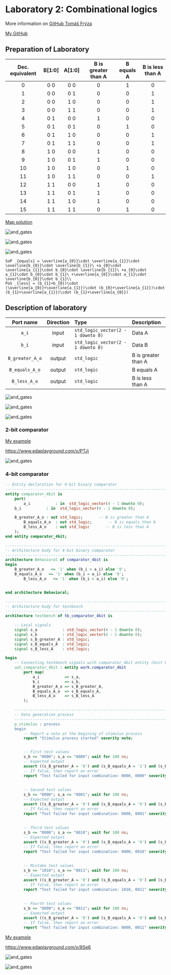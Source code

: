 # Laboratory 2: Combinational logics

More information on [GitHub Tomáš Frýza](https://github.com/tomas-fryza/Digital-electronics-1/tree/master/Labs/02-logic)

[My GitHub](https://github.com/PetrDockalik/Digital-electronics-1)

## Preparation of Laboratory

| **Dec. equivalent** | **B[1:0]** | **A[1:0]** | **B is greater than A** | **B equals A** | **B is less than A** |
| :-: | :-: | :-: | :-: | :-: | :-: |
| 0 | 0 0 | 0 0 | 0 | 1 | 0 |
| 1 | 0 0 | 0 1 | 0 | 0 | 1 |
| 2 | 0 0 | 1 0 | 0 | 0 | 1 |
| 3 | 0 0 | 1 1 | 0 | 0 | 1 |
| 4 | 0 1 | 0 0 | 1 | 0 | 0 |
| 5 | 0 1 | 0 1 | 0 | 1 | 0 |
| 6 | 0 1 | 1 0 | 0 | 0 | 1 |
| 7 | 0 1 | 1 1 | 0 | 0 | 1 |
| 8 | 1 0 | 0 0 | 1 | 0 | 0 |
| 9 | 1 0 | 0 1 | 1 | 0 | 0 |
| 10 | 1 0 | 1 0 | 0 | 1 | 0 |
| 11 | 1 0 | 1 1 | 0 | 0 | 1 |
| 12 | 1 1 | 0 0 | 1 | 0 | 0 |
| 13 | 1 1 | 0 1 | 1 | 0 | 0 |
| 14 | 1 1 | 1 0 | 1 | 0 | 0 |
| 15 | 1 1 | 1 1 | 0 | 1 | 0 |

[Map solution](http://www.32x8.com/var4.html)

![and_gates](Images/Kaurgnahova1.jpg)

![and_gates](Images/Kaurgnahova2.jpg)

![and_gates](Images/LateXVzorce.png)

```
SoP _{equals} = \overline{a_{0}}\cdot \overline{a_{1}}\cdot \overline{b_{0}}\cdot \overline{b_{1}}\ +a_{0}\cdot \overline{a_{1}}\cdot b_{0}\cdot \overline{b_{1}}\ +a_{0}\cdot a_{1}\cdot b_{0}\cdot b_{1}\ +\overline{a_{0}}\cdot a_{1}\cdot \overline{b_{0}}\cdot b_{1}\\
PoS _{less} = (b_{1}+b_{0})\cdot (\overline{a_{0}}+\overline{a_{1}})\cdot (b_{0}+\overline{a_{1}})\cdot (b_{1}+\overline{a_{1}})\cdot (b_{1}+\overline{a_{0}})
```

## Description of laboratory

| **Port name** | **Direction** | **Type** | **Description** |
| :-: | :-: | :-- | :-- |
| `a_i`       | input  | `std_logic_vector(2 - 1 downto 0)` | Data A |
| `b_i`       | input  | `std_logic_vector(2 - 1 downto 0)` | Data B |
| `B_greater_A_o` | output | `std_logic` | B is greater than A |
| `B_equals_A_o`  | output | `std_logic` | B equals A |
| `B_less_A_o`    | output | `std_logic` | B is less than A |

![and_gates](Images/Karn1.jpg)

![and_gates](Images/Karn2.jpg)

![and_gates](Images/Karn3.jpg)
 
### 2-bit comparator

[My example](https://www.edaplayground.com/x/PTJj)

https://www.edaplayground.com/x/PTJj

![and_gates](Images/EDA1.PNG)

### 4-bit comparator

```vhdl
-- Entity declaration for 4-bit binary comparator
------------------------------------------------------------------------
entity comparator_4bit is
    port(
        a_i           : in  std_logic_vector(4 - 1 downto 0);
	b_i           : in  std_logic_vector(4 - 1 downto 0);

	B_greater_A_o : out std_logic;       -- B is greater than A
        B_equals_A_o  : out std_logic;       -- B is equals than A
        B_less_A_o    : out std_logic       -- B is less than A
    );
end entity comparator_4bit;

------------------------------------------------------------------------
-- Architecture body for 4-bit binary comparator
------------------------------------------------------------------------
architecture Behavioral of comparator_4bit is
begin
	B_greater_A_o   <= '1' when (b_i > a_i) else '0';
	B_equals_A_o   <= '1' when (b_i = a_i) else '0';
        B_less_A_o   <= '1' when (b_i < a_i) else '0';


end architecture Behavioral;
```

```vhdl
------------------------------------------------------------------------
-- Architecture body for testbench
------------------------------------------------------------------------
architecture testbench of tb_comparator_4bit is

    -- Local signals
    signal s_a      	 : std_logic_vector(4 - 1 downto 0);
    signal s_b       	 : std_logic_vector(4 - 1 downto 0);
    signal s_B_greater_A : std_logic;
    signal s_B_equals_A  : std_logic;
    signal s_B_less_A    : std_logic;

begin
    -- Connecting testbench signals with comparator_4bit entity (Unit Under Test)
    uut_comparator_4bit : entity work.comparator_4bit
        port map(
            a_i           => s_a,
            b_i           => s_b,
            B_greater_A_o => s_B_greater_A,
            B_equals_A_o  => s_B_equals_A,
            B_less_A_o    => s_B_less_A
        );

    --------------------------------------------------------------------
    -- Data generation process
    --------------------------------------------------------------------
    p_stimulus : process
    begin
        -- Report a note at the begining of stimulus process
        report "Stimulus process started" severity note;


        -- First test values
        s_b <= "0000"; s_a <= "0000"; wait for 100 ns;
        -- Expected output
        assert ((s_B_greater_A = '0') and (s_B_equals_A = '1') and (s_B_less_A = '0'))
        -- If false, then report an error
        report "Test failed for input combination: 0000, 0000" severity error;
        
        
        -- Second test values
        s_b <= "0000"; s_a <= "0001"; wait for 100 ns;
       	-- Expected output
        assert ((s_B_greater_A = '0') and (s_B_equals_A = '0') and (s_B_less_A = '1'))
        -- If false, then report an error
        report "Test failed for input combination: 0000, 0001" severity error;
        
        
        -- Third test values
        s_b <= "0000"; s_a <= "0010"; wait for 100 ns;
        -- Expected output
        assert ((s_B_greater_A = '0') and (s_B_equals_A = '0') and (s_B_less_A = '1'))
        -- If false, then report an error
        report "Test failed for input combination: 0000, 0010" severity error;
        
        
        -- Mistake test values
        s_b <= "1010"; s_a <= "0011"; wait for 100 ns;
        -- Expected output
        assert ((s_B_greater_A = '0') and (s_B_equals_A = '0') and (s_B_less_A = '1'))
        -- If false, then report an error
        report "Test failed for input combination: 1010, 0011" severity error;
        
        
        -- Fourth test values
        s_b <= "0000"; s_a <= "0011"; wait for 100 ns;
        -- Expected output
        assert ((s_B_greater_A = '0') and (s_B_equals_A = '0') and (s_B_less_A = '1'))
        -- If false, then report an error
        report "Test failed for input combination: 0000, 0011" severity error;
```     

[My example](https://www.edaplayground.com/x/8Se6)

https://www.edaplayground.com/x/8Se6

![and_gates](Images/EDA2.PNG)

![and_gates](Images/EDA2Log.PNG)